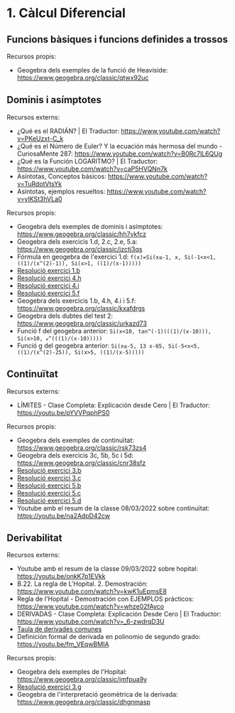 # 1. Càlcul Diferencial

## Funcions bàsiques i funcions definides a trossos

Recursos propis:

* Geogebra dels exemples de la funció de Heaviside: https://www.geogebra.org/classic/qtwx92uc

## Dominis i asímptotes

Recursos externs:

* ¿Qué es el RADIÁN? | El Traductor: https://www.youtube.com/watch?v=PKeUzxt-C_k
* ¿Qué es el Número de Euler? Y la ecuación más hermosa del mundo - CuriosaMente 287: https://www.youtube.com/watch?v=B0Rc7lL6QUg
* ¿Qué es la Función LOGARITMO? | El Traductor: https://www.youtube.com/watch?v=caP5HVQNn7k
* Asíntotas, Conceptos básicos: https://www.youtube.com/watch?v=TuRdotVtsYk
* Asíntotas, ejemplos resueltos: https://www.youtube.com/watch?v=yIKSt3hVLa0

Recursos propis:

* Geogebra dels exemples de dominis i asímptotes: https://www.geogebra.org/classic/hh7vkfcz
* Geogebra dels exercicis 1.d, 2.c, 2.e, 5.a: https://www.geogebra.org/classic/jzctj3qs
* Fórmula en geogebra de l'exercici 1.d: `f(x)=Si(x≤-1, x, Si(-1<x<1, ((1)/(x^(2)-1)), Si(x>1, ((1)/(x-1)))))`
* [Resolució exercici 1.b](./1_2_dominis_i_asimptotes/1b.jpg)
* [Resolució exercici 4.h](./1_2_dominis_i_asimptotes/4h.jpg)
* [Resolució exercici 4.i](./1_2_dominis_i_asimptotes/4i.jpg)
* [Resolució exercici 5.f](./1_2_dominis_i_asimptotes/5f.jpg)
* Geogebra dels exercicis 1.b, 4.h, 4.i i 5.f: https://www.geogebra.org/classic/kxafdrgs
* Geogebra dels dubtes del test 2: https://www.geogebra.org/classic/urkazd73
* Funció f del geogebra anterior: `Si(x<10, tan^(-1)(((1)/(x-10))), Si(x>10, ℯ^(((1)/(x-10)))))`
* Funció g del geogebra anterior: `Si(x≤-5, 13 x-65, Si(-5<x<5, ((1)/(x^(2)-25)), Si(x>5, ((1)/(x-5)))))`

## Continuïtat

Recursos externs:

* LÍMITES - Clase Completa: Explicación desde Cero | El Traductor: https://youtu.be/pYVVPqphPS0

Recursos propis:

* Geogebra dels exemples de continuïtat: https://www.geogebra.org/classic/rsk73zs4
* Geogebra dels exercicis 3c, 5b, 5c i 5d: https://www.geogebra.org/classic/cnr38sfz
* [Resolució exercici 3.b](./1_3_continuitat/3b.jpg)
* [Resolució exercici 3.c](./1_3_continuitat/3c.jpg)
* [Resolució exercici 5.b](./1_3_continuitat/5b.jpg)
* [Resolució exercici 5.c](./1_3_continuitat/5c.jpg)
* [Resolució exercici 5.d](./1_3_continuitat/5d.jpg)
* Youtube amb el resum de la classe 08/03/2022 sobre continuïtat: https://youtu.be/na2AdpD42cw

## Derivabilitat

Recursos externs:

* Youtube amb el resum de la classe 09/03/2022 sobre hopital: https://youtu.be/onkK7p1EVkk
* B.22. La regla de L'Hopital. 2. Demostración: https://www.youtube.com/watch?v=kwK1uEpmsE8
* Regla de l'Hopital - Demostración con EJEMPLOS prácticos: https://www.youtube.com/watch?v=whze02fAyco
* DERIVADAS - Clase Completa: Explicación Desde Cero | El Traductor: https://www.youtube.com/watch?v=_6-zwdrqD3U
* [Taula de derivades comunes](./1_4_derivabilitat/taula_de_derivades.png)
* Definición formal de derivada en polinomio de segundo grado: https://youtu.be/fm_VEqwBMIA

Recursos propis:

* Geogebra dels exemples de l'Hopital: https://www.geogebra.org/classic/jmfpua9y
* [Resolució exercici 3.g](./1_4_derivabilitat/3g.jpg)
* Geogebra de l'interpretació geomètrica de la derivada: https://www.geogebra.org/classic/dhgnmasp
